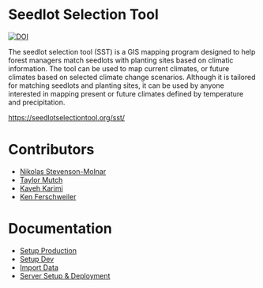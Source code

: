 # Seedlot Selection Tool

[![DOI](https://zenodo.org/badge/106346930.svg)](https://zenodo.org/badge/latestdoi/106346930)

The seedlot selection tool (SST) is a GIS mapping program designed to help forest managers match seedlots with planting
sites based on climatic information. The tool can be used to map current climates, or future climates based on selected
climate change scenarios. Although it is tailored for matching seedlots and planting sites, it can be used by anyone
interested in mapping present or future climates defined by temperature and precipitation.

https://seedlotselectiontool.org/sst/

# Contributors

* [Nikolas Stevenson-Molnar](https://github.com/nikmolnar)
* [Taylor Mutch](https://github.com/TaylorMutch)
* [Kaveh Karimi](https://github.com/ka7eh)
* [Ken Ferschweiler](https://github.com/kennino)

# Documentation
- [Setup Production](docs/production-setup.md)
- [Setup Dev](docs/dev-setup.md)
- [Import Data](docs/import-data.md)
- [Server Setup & Deployment](ansible/README.md)

